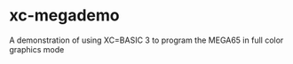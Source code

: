 # xc-megademo
A demonstration of using XC=BASIC 3 to program the MEGA65 in full color graphics mode
